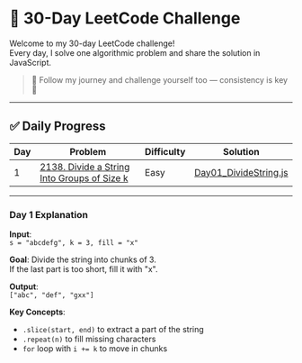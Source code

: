 # 🧠 30-Day LeetCode Challenge

Welcome to my 30-day LeetCode challenge!  
Every day, I solve one algorithmic problem and share the solution in JavaScript.

> 📌 Follow my journey and challenge yourself too — consistency is key 💪

---

## ✅ Daily Progress

| Day | Problem | Difficulty | Solution |
|-----|---------|------------|----------|
| 1 | [2138. Divide a String Into Groups of Size k](https://leetcode.com/problems/divide-a-string-into-groups-of-size-k/) | Easy | [Day01_DivideString.js](./Day01_DivideString.js) |

---

### Day 1 Explanation

**Input**:  
`s = "abcdefg", k = 3, fill = "x"`

**Goal**: Divide the string into chunks of 3.  
If the last part is too short, fill it with "x".

**Output**:  
`["abc", "def", "gxx"]`

**Key Concepts**:
- `.slice(start, end)` to extract a part of the string
- `.repeat(n)` to fill missing characters
- `for` loop with `i += k` to move in chunks
